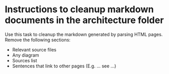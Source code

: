 # Instructions to cleanup markdown documents in the architecture folder

Use this task to cleanup the markdown generated by parsing HTML pages. 
Remove the following sections:

- Relevant source files
- Any diagram
- Sources list
- Sentences that link to other pages (E.g. ... see ...)

